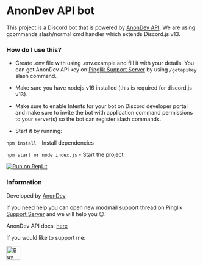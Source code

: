 # AnonDev API bot

This project is a Discord bot that is powered by [AnonDev API](https://api.anondev.ml). We are using gcommands slash/normal cmd handler which extends Discord.js v13.

### How do I use this?

- Create .env file with using .env.example and fill it with your details.
  You can get AnonDev API key on [Pinglik Support Server](https://go.anondev.ml/pinglik-support) by using `/getapikey` slash command.
- Make sure you have nodejs v16 installed (this is required for discord.js v13).
- Make sure to enable Intents for your bot on Discord developer portal and make sure to invite the bot with application command permissions to your server(s) so the bot can register slash commands.

- Start it by running:

`npm install` - Install dependencies

`npm start or node index.js` - Start the project

[![Run on Repl.it](https://repl.it/badge/github/AnonDev-org/AnonDev-API-bot)](https://repl.it/github/AnonDev-org/AnonDev-API-bot)

### Information

Developed by [AnonDev](https://anon.is-a.dev)

If you need help you can open new modmail support thread on [Pinglik Support Server](https://pinglik.eu/support) and we will help you 😉.

AnonDev API docs: [here](https://docs.api.anondev.ml)

If you would like to support me:<br>

<a  href='https://ko-fi.com/J3J72WPRC'  target='__blank'><img  height='36'  style='border:0px;height:36px;'  src='https://cdn.ko-fi.com/cdn/kofi2.png?v=2'  border='0'  alt='Buy Me a Coffee at ko-fi.com'  /></a>
